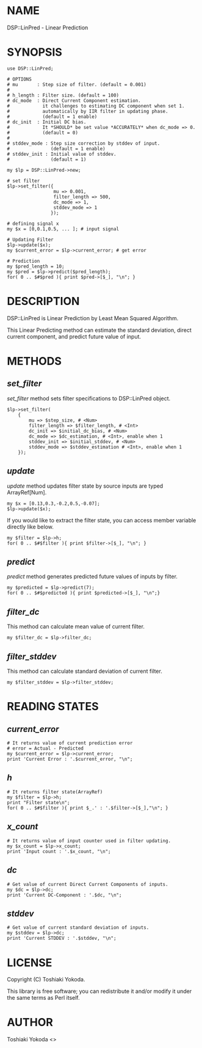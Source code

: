 # NAME

DSP::LinPred - Linear Prediction

# SYNOPSIS

    use DSP::LinPred;

    # OPTIONS
    # mu       : Step size of filter. (default = 0.001)
    #
    # h_length : Filter size. (default = 100)
    # dc_mode  : Direct Current Component estimation.
    #            it challenges to estimating DC component when set 1.
    #            automatically by IIR filter in updating phase.
    #            (default = 1 enable)
    # dc_init  : Initial DC bias.
    #            It *SHOULD* be set value *ACCURATELY* when dc_mode => 0.
    #            (default = 0)
    #
    # stddev_mode : Step size correction by stddev of input.
    #               (default = 1 enable)
    # stddev_init : Initial value of stddev.
    #               (default = 1)

    my $lp = DSP::LinPred->new;

    # set filter
    $lp->set_filter({
                     mu => 0.001,
                     filter_length => 500,
                     dc_mode => 1,
                     stddev_mode => 1
                    });

    # defining signal x
    my $x = [0,0.1,0.5, ... ]; # input signal

    # Updating Filter
    $lp->update($x);
    my $current_error = $lp->current_error; # get error

    # Prediction
    my $pred_length = 10;
    my $pred = $lp->predict($pred_length);
    for( 0 .. $#$pred ){ print $pred->[$_], "\n"; }

# DESCRIPTION

DSP::LinPred is Linear Prediction by Least Mean Squared Algorithm.

This Linear Predicting method can estimate the standard deviation, direct current component, and predict future value of input.

# METHODS

## _set\_filter_

_set\_filter_ method sets filter specifications to DSP::LinPred object.

    $lp->set_filter(
        {
            mu => $step_size, # <Num>
            filter_length => $filter_length, # <Int>
            dc_init => $initial_dc_bias, # <Num>
            dc_mode => $dc_estimation, # <Int>, enable when 1
            stddev_init => $initial_stddev, # <Num>
            stddev_mode => $stddev_estimation # <Int>, enable when 1
        });

## _update_

_update_ method updates filter state by source inputs are typed ArrayRef\[Num\].

    my $x = [0.13,0.3,-0.2,0.5,-0.07];
    $lp->update($x);

If you would like to extract the filter state, you can access member variable directly like below.

    my $filter = $lp->h;
    for( 0 .. $#$filter ){ print $filter->[$_], "\n"; }

## _predict_

_predict_ method generates predicted future values of inputs by filter.

    my $predicted = $lp->predict(7);
    for( 0 .. $#$predicted ){ print $predicted->[$_], "\n";}

## _filter\_dc_

This method can calculate mean value of current filter.

    my $filter_dc = $lp->filter_dc;

## _filter\_stddev_

This method can calculate standard deviation of current filter.

    my $filter_stddev = $lp->filter_stddev;

# READING STATES

## _current\_error_

    # It returns value of current prediction error
    # error = Actual - Predicted
    my $current_error = $lp->current_error;
    print 'Current Error : '.$current_error, "\n";

## _h_

    # It returns filter state(ArrayRef)
    my $filter = $lp->h;
    print "Filter state\n";
    for( 0 .. $#$filter ){ print $_.' : '.$filter->[$_],"\n"; }

## _x\_count_

    # It returns value of input counter used in filter updating.
    my $x_count = $lp->x_count;
    print 'Input count : '.$x_count, "\n";

## _dc_

    # Get value of current Direct Current Components of inputs.
    my $dc = $lp->dc;
    print 'Current DC-Component : '.$dc, "\n";

## _stddev_

    # Get value of current standard deviation of inputs.
    my $stddev = $lp->dc;
    print 'Current STDDEV : '.$stddev, "\n";

# LICENSE

Copyright (C) Toshiaki Yokoda.

This library is free software; you can redistribute it and/or modify
it under the same terms as Perl itself.

# AUTHOR

Toshiaki Yokoda <>
